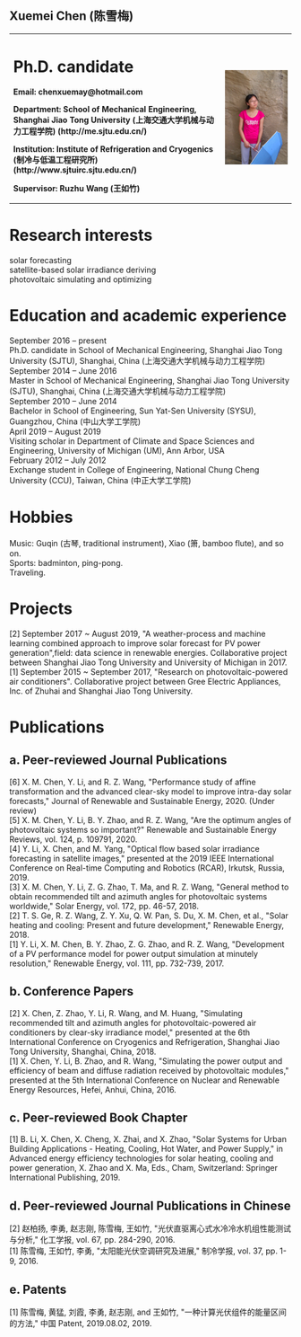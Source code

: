 ## Xuemei Chen (陈雪梅)
<table border="0">
  <tr>
    <td width="75%">
      <h1>Ph.D. candidate</h1>
      <p><b>Email: chenxuemay@hotmail.com</b></p>
      <p><b>Department: School of Mechanical Engineering, Shanghai Jiao Tong University (上海交通大学机械与动力工程学院) (http://me.sjtu.edu.cn/)</b></p>
      <p><b>Institution: Institute of Refrigeration and Cryogenics (制冷与低温工程研究所) (http://www.sjtuirc.sjtu.edu.cn/)</b></p>
      <p><b>Supervisor: Ruzhu Wang (王如竹)</b></p>
    </td>
    <td width="25%">
      <img src="./764.jpg" width="100%">
    </td>
  </tr>
</table>

# Research interests
solar forecasting  
satellite-based solar irradiance deriving  
photovoltaic simulating and optimizing  

# Education and academic experience
September 2016 – present  
Ph.D. candidate in School of Mechanical Engineering, Shanghai Jiao Tong University (SJTU), Shanghai, China (上海交通大学机械与动力工程学院)  
September 2014 – June 2016  
Master in School of Mechanical Engineering, Shanghai Jiao Tong University (SJTU), Shanghai, China (上海交通大学机械与动力工程学院)  
September 2010 – June 2014  
Bachelor in School of Engineering, Sun Yat-Sen University (SYSU), Guangzhou, China (中山大学工学院)    
April 2019 – August 2019  
Visiting scholar in Department of Climate and Space Sciences and Engineering, University of Michigan (UM), Ann Arbor, USA  
February 2012 – July 2012  
Exchange student in College of Engineering, National Chung Cheng University (CCU), Taiwan, China (中正大学工学院)  

# Hobbies 
Music: Guqin (古琴, traditional instrument), Xiao (箫, bamboo flute), and so on.  
Sports: badminton, ping-pong.  
Traveling.  

# Projects
[2] September 2017 ~ August 2019, "A weather-process and machine learning combined approach to improve solar forecast for PV power generation",field: data science in renewable energies. Collaborative project between Shanghai Jiao Tong University and University of Michigan in 2017.  
[1] September 2015 ~ September 2017, "Research on photovoltaic-powered air conditioners". Collaborative project between Gree Electric Appliances, Inc. of Zhuhai and Shanghai Jiao Tong University.  

# Publications
## a. Peer-reviewed Journal Publications
[6] X. M. Chen, Y. Li, and R. Z. Wang, "Performance study of affine transformation and the advanced clear-sky model to improve intra-day solar forecasts," Journal of Renewable and Sustainable Energy, 2020. (Under review)  
[5] X. M. Chen, Y. Li, B. Y. Zhao, and R. Z. Wang, "Are the optimum angles of photovoltaic systems so important?" Renewable and Sustainable Energy Reviews, vol. 124, p. 109791, 2020.  
[4] Y. Li, X. Chen, and M. Yang, "Optical flow based solar irradiance forecasting in satellite images," presented at the 2019 IEEE International Conference on Real-time Computing and Robotics (RCAR), Irkutsk, Russia, 2019.  
[3] X. M. Chen, Y. Li, Z. G. Zhao, T. Ma, and R. Z. Wang, "General method to obtain recommended tilt and azimuth angles for photovoltaic systems worldwide," Solar Energy, vol. 172, pp. 46-57, 2018.  
[2] T. S. Ge, R. Z. Wang, Z. Y. Xu, Q. W. Pan, S. Du, X. M. Chen, et al., "Solar heating and cooling: Present and future development," Renewable Energy, 2018.  
[1] Y. Li, X. M. Chen, B. Y. Zhao, Z. G. Zhao, and R. Z. Wang, "Development of a PV performance model for power output simulation at minutely resolution," Renewable Energy, vol. 111, pp. 732-739, 2017.  
## b. Conference Papers
[2] X. Chen, Z. Zhao, Y. Li, R. Wang, and M. Huang, "Simulating recommended tilt and azimuth angles for photovoltaic-powered air conditioners by clear-sky irradiance model," presented at the 6th International Conference on Cryogenics and Refrigeration, Shanghai Jiao Tong University, Shanghai, China, 2018.  
[1] X. Chen, Y. Li, B. Zhao, and R. Wang, "Simulating the power output and efficiency of beam and diffuse radiation received by photovoltaic modules," presented at the 5th International Conference on Nuclear and Renewable Energy Resources, Hefei, Anhui, China, 2016.  
## c. Peer-reviewed Book Chapter
[1] B. Li, X. Chen, X. Cheng, X. Zhai, and X. Zhao, "Solar Systems for Urban Building Applications - Heating, Cooling, Hot Water, and Power Supply," in Advanced energy efficiency technologies for solar heating, cooling and power generation, X. Zhao and X. Ma, Eds., Cham, Switzerland: Springer International Publishing, 2019.  
## d. Peer-reviewed Journal Publications in Chinese
[2] 赵柏扬, 李勇, 赵志刚, 陈雪梅, 王如竹, "光伏直驱离心式水冷冷水机组性能测试与分析," 化工学报, vol. 67, pp. 284-290, 2016.  
[1] 陈雪梅, 王如竹, 李勇, "太阳能光伏空调研究及进展," 制冷学报, vol. 37, pp. 1-9, 2016.  
## e. Patents
[1] 陈雪梅, 黄猛, 刘霞, 李勇, 赵志刚, and 王如竹, "一种计算光伏组件的能量区间的方法," 中国 Patent, 2019.08.02, 2019.  
